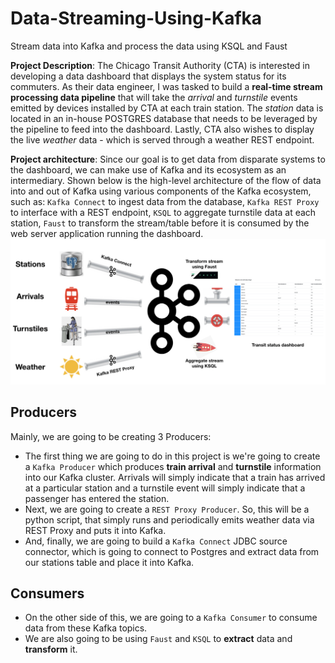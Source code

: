 # Data-Streaming-Using-Kafka
Stream data into Kafka and process the data using KSQL and Faust

**Project Description**: The Chicago Transit Authority (CTA) is interested in developing a data dashboard that displays the system status for its commuters. As their data engineer, I was tasked to build a **real-time stream processing data pipeline** that will take the *arrival* and *turnstile* events emitted by devices installed by CTA at each train station. The *station* data is located in an in-house POSTGRES database that needs to be leveraged by the pipeline to feed into the dashboard. Lastly, CTA also wishes to display the live *weather* data - which is served through a weather REST endpoint.

**Project architecture**: Since our goal is to get data from disparate systems to the dashboard, we can make use of Kafka and its ecosystem as an intermediary. Shown below is the high-level architecture of the flow of data into and out of Kafka using various components of the Kafka ecosystem, such as: `Kafka Connect` to ingest data from the database, `Kafka REST Proxy` to interface with a REST endpoint, `KSQL` to aggregate turnstile data at each station, `Faust` to transform the stream/table before it is consumed by the web server application running the dashboard.
![project-architecture](images/project-architecture.png)

## Producers
Mainly, we are going to be creating 3 Producers:

* The first thing we are going to do in this project is we're going to create a `Kafka Producer` which produces **train arrival** and **turnstile** information into our Kafka cluster. Arrivals will simply indicate that a train has arrived at a particular station and a turnstile event will simply indicate that a passenger has entered the station.
* Next, we are going to create a `REST Proxy Producer`. So, this will be a python script, that simply runs and periodically emits weather data via REST Proxy and puts it into Kafka.
* And, finally, we are going to build a `Kafka Connect` JDBC source connector, which is going to connect to Postgres and extract data from our stations table and place it into Kafka.

## Consumers
* On the other side of this, we are going to a `Kafka Consumer` to consume data from these Kafka topics.
* We are also going to be using `Faust` and `KSQL` to **extract** data and **transform** it.
